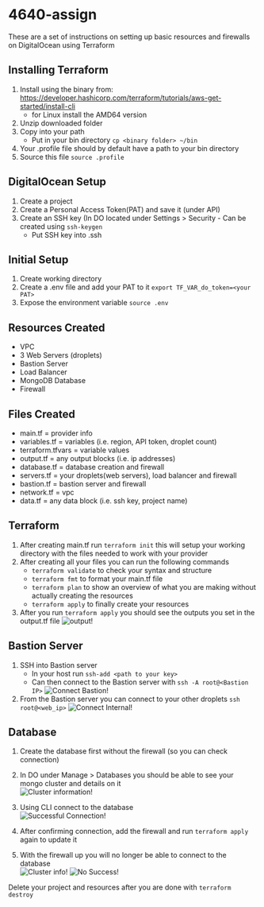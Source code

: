 # 4640-assign
These are a set of instructions on setting up basic resources and firewalls on DigitalOcean using Terraform

## Installing Terraform
1. Install using the binary from: https://developer.hashicorp.com/terraform/tutorials/aws-get-started/install-cli
    - for Linux install the AMD64 version
2. Unzip downloaded folder
3. Copy into your path
    - Put in your bin directory ```cp <binary folder> ~/bin```
4. Your .profile file should by default have a path to your bin directory
5. Source this file ```source .profile```

## DigitalOcean Setup
1. Create a project
2. Create a Personal Access Token(PAT) and save it (under API)
3. Create an SSH key (In DO located under Settings > Security
        - Can be created using ```ssh-keygen```
    - Put SSH key into .ssh

## Initial Setup
1. Create working directory
2. Create a .env file and add your PAT to it
```export TF_VAR_do_token=<your PAT>```
3. Expose the environment variable
```source .env```

## Resources Created
- VPC
- 3 Web Servers (droplets)
- Bastion Server
- Load Balancer
- MongoDB Database
- Firewall

## Files Created
- main.tf = provider info
- variables.tf = variables (i.e. region, API token, droplet count)
- terraform.tfvars = variable values
- output.tf = any output blocks (i.e. ip addresses)
- database.tf = database creation and firewall
- servers.tf = your droplets(web servers), load balancer and firewall
- bastion.tf = bastion server and firewall
- network.tf = vpc
- data.tf = any data block (i.e. ssh key, project name)

## Terraform
1. After creating main.tf run ```terraform init```
   this will setup your working directory with the files needed to work with your provider
2. After creating all your files you can run the following commands
    - ```terraform validate``` to check your syntax and structure
    - ```terraform fmt``` to format your main.tf file
    - ```terraform plan``` to show an overview of what you are making without actually creating the resources
    - ```terraform apply``` to finally create your resources
3. After you run ```terraform apply``` you should see the outputs you set in the output.tf file
![output!](/images/Output.png "output")

## Bastion Server
1. SSH into Bastion server
    - In your host run ```ssh-add <path to your key>```
    - Can then connect to the Bastion server with ```ssh -A root@<Bastion IP>```
    ![Connect Bastion!](/images/ssh_connect.png "Connect Bastion")
2. From the Bastion server you can connect to your other droplets ```ssh root@<web_ip>```
![Connect Internal!](/images/ssh_connect2.png "Connect Internal")

## Database
1. Create the database first without the firewall (so you can check connection)
2. In DO under Manage > Databases you should be able to see your mongo cluster and details on it   
![Cluster information!](/images/database_connection2.png "Details of Database")
4. Using CLI connect to the database  
![Successful Connection!](/images/database_connection.png "Connection Success")

4. After confirming connection, add the firewall and run ```terraform apply``` again to update it
5. With the firewall up you will no longer be able to connect to the database  
![Cluster info!](/images/database_connection3.png "Details of Database")
![No Success!](/images/database_connection4.png "No Connect")


Delete your project and resources after you are done with ```terraform destroy```
